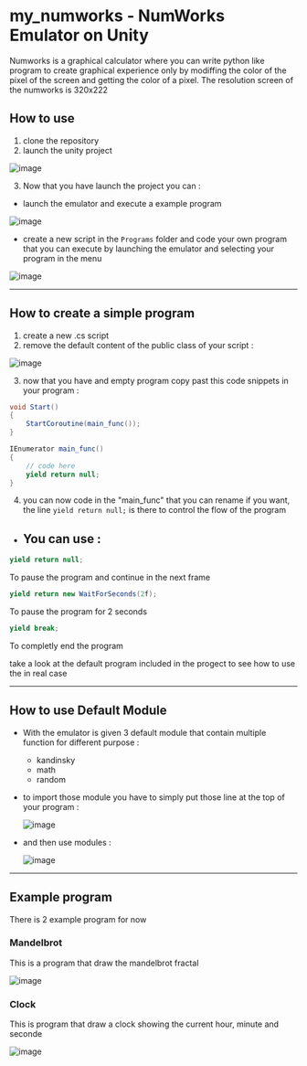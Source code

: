 # my_numworks - NumWorks Emulator on Unity
Numworks is a graphical calculator where you can write python like program to create graphical experience only by modiffing the color of the pixel of the screen and getting the color of a pixel.
The resolution screen of the numworks is 320x222

## How to use

1. clone the repository
2. launch the unity project

![image](https://github.com/thibaudcathala/my_numworks/assets/114906947/917006e5-b2c5-4753-9b1d-2cbad67eb8a5)

3. Now that you have launch the project you can :
  - launch the emulator and execute a example program

  ![image](https://github.com/thibaudcathala/my_numworks/assets/114906947/18e954f7-405c-4fc7-b2a7-ac6c9b24dc71)

  - create a new script in the `Programs` folder and code your own program that you can execute by launching the emulator and selecting your program in the menu

  ![image](https://github.com/thibaudcathala/my_numworks/assets/114906947/e2915313-7059-4a44-b66e-3d1538aedd25)

---------
## How to create a simple program

1. create a new .cs script
2. remove the default content of the public class of your script :

  ![image](https://github.com/thibaudcathala/my_numworks/assets/114906947/1834193d-d951-4a67-922c-18de744fc31a)

3. now that you have and empty program copy past this code snippets in your program :

```cs
void Start()
{
    StartCoroutine(main_func());
}

IEnumerator main_func()
{
    // code here
    yield return null;
}
```

4. you can now code in the "main_func" that you can rename if you want, the line `yield return null;` is there to control the flow of the program
- You can use :
  -
```cs
yield return null;
```
To pause the program and continue in the next frame
```cs
yield return new WaitForSeconds(2f);
```
To pause the program for 2 seconds
```cs
yield break;
```
To completly end the program

take a look at the default program included in the progect to see how to use the in real case

------
## How to use Default Module

- With the emulator is given 3 default module that contain multiple function for different purpose :
    - kandinsky
    - math
    - random

- to import those module you have to simply put those line at the top of your program :

  ![image](https://github.com/thibaudcathala/my_numworks/assets/114906947/7925e01a-041b-4b85-b20e-35f848fcf621)

- and then use modules :

  ![image](https://github.com/thibaudcathala/my_numworks/assets/114906947/7f046566-328b-4dc2-9324-16632e0a77e4)

-------
## Example program

There is 2 example program for now

### Mandelbrot

This is a program that draw the mandelbrot fractal

![image](https://github.com/thibaudcathala/my_numworks/assets/114906947/c4e398ad-8bd7-4889-af9d-947e2ec80fed)

### Clock

This is program that draw a clock showing the current hour, minute and seconde

![image](https://github.com/thibaudcathala/my_numworks/assets/114906947/973d424c-090c-44d6-9898-afdc83ba5e78)


